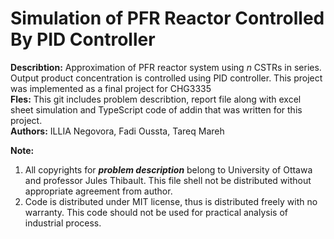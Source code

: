 # Simulation of PFR Reactor Controlled By PID Controller
**Describtion:** Approximation of PFR reactor system using *n* CSTRs in series. Output product concentration is controlled using PID controller. This project was implemented as a final project for CHG3335 <br>
**Fles:** This git includes problem describtion, report file along with excel sheet simulation and TypeScript code of addin that was written for this project. <br>
**Authors:** ILLIA Negovora, Fadi Oussta, Tareq Mareh <br>

**Note:**
1. All copyrights for _**problem description**_ belong to University of Ottawa and professor Jules Thibault. This file shell not be distributed without appropriate agreement from author. <br>
2. Code is distributed under MIT license, thus is distributed freely with no warranty. This code should not be used for practical analysis of industrial process. <br>
